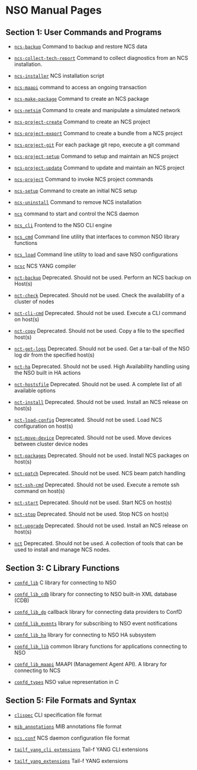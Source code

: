# NSO Manual Pages

## Section 1: User Commands and Programs

  * [`ncs-backup`](section1.md#ncs-backup) Command to backup and restore NCS data

  * [`ncs-collect-tech-report`](section1.md#ncs-collect-tech-report) Command to collect diagnostics from an NCS
installation.

  * [`ncs-installer`](section1.md#ncs-installer) NCS installation script

  * [`ncs-maapi`](section1.md#ncs-maapi) command to access an ongoing transaction

  * [`ncs-make-package`](section1.md#ncs-make-package) Command to create an NCS package

  * [`ncs-netsim`](section1.md#ncs-netsim) Command to create and manipulate a simulated network

  * [`ncs-project-create`](section1.md#ncs-project-create) Command to create an NCS project

  * [`ncs-project-export`](section1.md#ncs-project-export) Command to create a bundle from a NCS project

  * [`ncs-project-git`](section1.md#ncs-project-git) For each package git repo, execute a git command

  * [`ncs-project-setup`](section1.md#ncs-project-setup) Command to setup and maintain an NCS project

  * [`ncs-project-update`](section1.md#ncs-project-update) Command to update and maintain an NCS project

  * [`ncs-project`](section1.md#ncs-project) Command to invoke NCS project commands

  * [`ncs-setup`](section1.md#ncs-setup) Command to create an initial NCS setup

  * [`ncs-uninstall`](section1.md#ncs-uninstall) Command to remove NCS installation

  * [`ncs`](section1.md#ncs) command to start and control the NCS daemon

  * [`ncs_cli`](section1.md#ncs_cli) Frontend to the NSO CLI engine

  * [`ncs_cmd`](section1.md#ncs_cmd) Command line utility that interfaces to common NSO library
functions

  * [`ncs_load`](section1.md#ncs_load) Command line utility to load and save NSO configurations

  * [`ncsc`](section1.md#ncsc) NCS YANG compiler

  * [`nct-backup`](section1.md#nct-backup) Deprecated. Should not be used. Perform an NCS backup on
Host(s)

  * [`nct-check`](section1.md#nct-check) Deprecated. Should not be used. Check the availability of
a cluster of nodes

  * [`nct-cli-cmd`](section1.md#nct-cli-cmd) Deprecated. Should not be used. Execute a CLI command on
host(s)

  * [`nct-copy`](section1.md#nct-copy) Deprecated. Should not be used. Copy a file to the
specified host(s)

  * [`nct-get-logs`](section1.md#nct-get-logs) Deprecated. Should not be used. Get a tar-ball of the
NSO log dir from the specified host(s)

  * [`nct-ha`](section1.md#nct-ha) Deprecated. Should not be used. High Availability handling
using the NSO built in HA actions

  * [`nct-hostsfile`](section1.md#nct-hostsfile) Deprecated. Should not be used. A complete list of all
available options

  * [`nct-install`](section1.md#nct-install) Deprecated. Should not be used. Install an NCS release
on host(s)

  * [`nct-load-config`](section1.md#nct-load-config) Deprecated. Should not be used. Load NCS
configuration on host(s)

  * [`nct-move-device`](section1.md#nct-move-device) Deprecated. Should not be used. Move devices between
cluster device nodes

  * [`nct-packages`](section1.md#nct-packages) Deprecated. Should not be used. Install NCS packages on
host(s)

  * [`nct-patch`](section1.md#nct-patch) Deprecated. Should not be used. NCS beam patch handling

  * [`nct-ssh-cmd`](section1.md#nct-ssh-cmd) Deprecated. Should not be used. Execute a remote ssh
command on host(s)

  * [`nct-start`](section1.md#nct-start) Deprecated. Should not be used. Start NCS on host(s)

  * [`nct-stop`](section1.md#nct-stop) Deprecated. Should not be used. Stop NCS on host(s)

  * [`nct-upgrade`](section1.md#nct-upgrade) Deprecated. Should not be used. Install an NCS release
on host(s)

  * [`nct`](section1.md#nct) Deprecated. Should not be used. A collection of tools that can
be used to install and manage NCS nodes.


## Section 3: C Library Functions

  * [`confd_lib`](section3.md#confd_lib) C library for connecting to NSO

  * [`confd_lib_cdb`](section3.md#confd_lib_cdb) library for connecting to NSO built-in XML database
(CDB)

  * [`confd_lib_dp`](section3.md#confd_lib_dp) callback library for connecting data providers to ConfD

  * [`confd_lib_events`](section3.md#confd_lib_events) library for subscribing to NSO event notifications

  * [`confd_lib_ha`](section3.md#confd_lib_ha) library for connecting to NSO HA subsystem

  * [`confd_lib_lib`](section3.md#confd_lib_lib) common library functions for applications connecting
to NSO

  * [`confd_lib_maapi`](section3.md#confd_lib_maapi) MAAPI (Management Agent API). A library for
connecting to NCS

  * [`confd_types`](section3.md#confd_types) NSO value representation in C


## Section 5: File Formats and Syntax

  * [`clispec`](section5.md#clispec) CLI specification file format

  * [`mib_annotations`](section5.md#mib_annotations) MIB annotations file format

  * [`ncs.conf`](section5.md#ncs.conf) NCS daemon configuration file format

  * [`tailf_yang_cli extensions`](section5.md#tailf_yang_cli_extensions) Tail-f YANG CLI extensions

  * [`tailf_yang_extensions`](section5.md#tailf_yang_extensions) Tail-f YANG extensions


